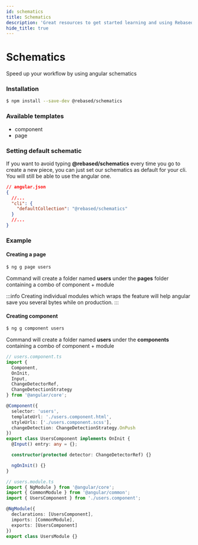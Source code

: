 ```yaml
---
id: schematics
title: Schematics
description: 'Great resources to get started learning and using Rebased with Angular Schematics'
hide_title: true
---
```


# Schematics

Speed up your workflow by using angular schematics

### Installation

```bash
$ npm install --save-dev @rebased/schematics
```

### Available templates

- component
- page

### Setting default schematic

If you want to avoid typing **@rebased/schematics** every time you go to create a new piece, you can just set our schematics as default for your cli. You will still be able to use the angular one.

```json
// angular.json
{
  //...
  "cli": {
    "defaultCollection": "@rebased/schematics"
  }
  //...
}
```

### Example

#### Creating a page

```bash
$ ng g page users
```

Command will create a folder named **users** under the **pages** folder containing a combo of component + module

:::info
Creating individual modules which wraps the feature will help angular save you several bytes while on production.
:::

#### Creating component

```bash
$ ng g component users
```

Command will create a folder named **users** under the **components** containing a combo of component + module

```ts
// users.component.ts
import {
  Component,
  OnInit,
  Input,
  ChangeDetectorRef,
  ChangeDetectionStrategy
} from '@angular/core';

@Component({
  selector: 'users',
  templateUrl: './users.component.html',
  styleUrls: ['./users.component.scss'],
  changeDetection: ChangeDetectionStrategy.OnPush
})
export class UsersComponent implements OnInit {
  @Input() entry: any = {};

  constructor(protected detector: ChangeDetectorRef) {}

  ngOnInit() {}
}
```

```ts
// users.module.ts
import { NgModule } from '@angular/core';
import { CommonModule } from '@angular/common';
import { UsersComponent } from './users.component';

@NgModule({
  declarations: [UsersComponent],
  imports: [CommonModule],
  exports: [UsersComponent]
})
export class UsersModule {}
```
